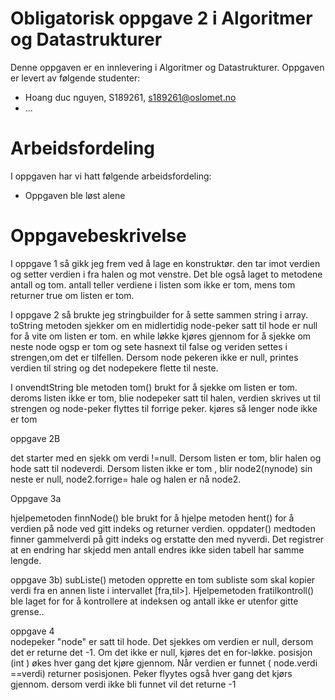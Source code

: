 # Obligatorisk oppgave 2 i Algoritmer og Datastrukturer

Denne oppgaven er en innlevering i Algoritmer og Datastrukturer. 
Oppgaven er levert av følgende studenter:
* Hoang duc nguyen, S189261, s189261@oslomet.no
* ...

# Arbeidsfordeling

I oppgaven har vi hatt følgende arbeidsfordeling:
* Oppgaven ble løst alene
# Oppgavebeskrivelse

I oppgave 1 så gikk jeg frem ved å lage en konstruktør. den tar imot verdien og setter verdien i fra halen og mot venstre. Det ble også laget to metodene antall og tom. antall teller verdiene i listen som ikke er tom, mens tom returner true om listen er tom. 

I oppgave 2 så brukte jeg stringbuilder for å sette sammen string i array. toString metoden sjekker om en midlertidig node-peker satt til hode er null for å vite om listen er tom. en while løkke kjøres gjennom for å sjekke om neste node ogsp er tom og sete hasnext til false og veriden settes i strengen,om det er tilfellen.
Dersom node pekeren ikke er null, printes verdien til string og det nodepekere flette til neste.

I onvendtString ble metoden tom() brukt for å sjekke om listen er tom. deroms listen ikke er tom, blie nodepeker satt til halen, verdien skrives ut til strengen og node-peker flyttes til forrige peker. kjøres så lenger node ikke er tom 

oppgave 2B

det starter med en sjekk om verdi !=null. Dersom listen er tom, blir halen og hode satt til nodeverdi. Dersom listen ikke er tom , blir node2(nynode) sin neste er null, node2.forrige= hale og halen er nå node2.  

Oppgave 3a

hjelpemetoden finnNode() ble brukt for å hjelpe metoden hent() for å verdien på node ved gitt indeks og returner verdien. oppdater() medtoden finner gammelverdi på gitt indeks og erstatte den med nyverdi. Det registrer at en endring har skjedd men antall endres ikke siden tabell har samme lengde. 

oppgave 3b)
subListe() metoden opprette en tom subliste som skal kopier verdi fra en annen liste i intervallet [fra,til>]. Hjelpemetoden fratilkontroll() ble laget for for å kontrollere at indeksen og antall ikke er utenfor gitte grense..

oppgave 4  
nodepeker "node" er satt til hode. Det sjekkes om verdien er null, dersom det er returne det -1. Om det ikke er null, kjøres det en for-løkke. posisjon (int ) økes hver gang det kjøre gjennom. Når verdien er funnet ( node.verdi ==verdi) returner posisjonen. Peker flyytes også hver gang det kjørs gjennom. dersom verdi ikke bli funnet vil det returne -1  



